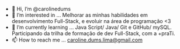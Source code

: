 - 👋 Hi, I’m @carolinedums
- 👀 I’m interested in ... Melhorar as minhas habilidades em desenvolvimento Full-Stack, e evoluir na área de programação <3
- 🌱 I’m currently learning ... Java Script/ Java/ Git e GitHub/ mySQL. Participando da trilha de formação de dev Full-Stack, com a +praTi.
- 📫 How to reach me ... caroline.dums.lima@gmail.com

<!---
carolinedums/carolinedums is a ✨ special ✨ repository because its `README.md` (this file) appears on your GitHub profile.
You can click the Preview link to take a look at your changes.
--->

